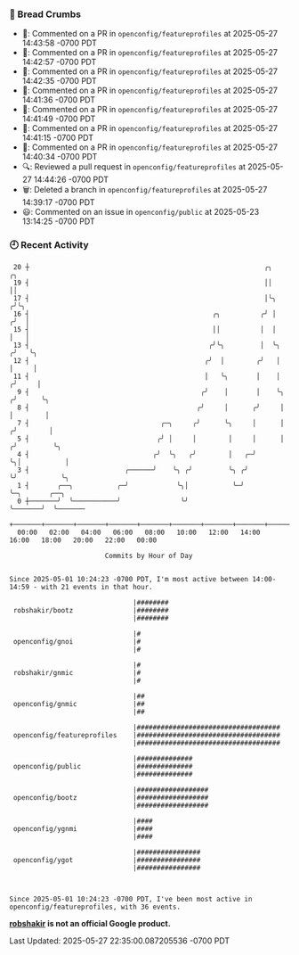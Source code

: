 ### 🍞 Bread Crumbs

 * 💬: Commented on a PR in  `openconfig/featureprofiles` at 2025-05-27 14:43:58 -0700 PDT
 * 💬: Commented on a PR in  `openconfig/featureprofiles` at 2025-05-27 14:42:57 -0700 PDT
 * 💬: Commented on a PR in  `openconfig/featureprofiles` at 2025-05-27 14:42:35 -0700 PDT
 * 💬: Commented on a PR in  `openconfig/featureprofiles` at 2025-05-27 14:41:36 -0700 PDT
 * 💬: Commented on a PR in  `openconfig/featureprofiles` at 2025-05-27 14:41:49 -0700 PDT
 * 💬: Commented on a PR in  `openconfig/featureprofiles` at 2025-05-27 14:41:15 -0700 PDT
 * 💬: Commented on a PR in  `openconfig/featureprofiles` at 2025-05-27 14:40:34 -0700 PDT
 * 🔍: Reviewed a pull request in  `openconfig/featureprofiles` at 2025-05-27 14:44:26 -0700 PDT
 * 🗑: Deleted a branch in `openconfig/featureprofiles` at 2025-05-27 14:39:17 -0700 PDT
 * 😃: Commented on an issue in `openconfig/public` at 2025-05-23 13:14:25 -0700 PDT

### 🕘 Recent Activity
```
 20 ┼                                                           ╭╮           ╭╮
 19 ┤                                                           ││           ││
 17 ┤                                                           │╰╮         ╭╯╰╮
 16 ┤                                              ╭╮          ╭╯ │        ╭╯  │
 15 ┤                                              ││          │  │        │   │
 13 ┤                                             ╭╯╰╮         │  ╰╮      ╭╯   ╰╮
 12 ┤                                            ╭╯  │        ╭╯   │      │     │
 11 ┤                                            │   ╰╮       │    │     ╭╯     │
  9 ┤                                           ╭╯    │       │    ╰╮   ╭╯      ╰╮
  8 ┤                                          ╭╯     │      ╭╯     │   │        │
  7 ┤                                 ╭─╮     ╭╯      ╰╮     │      │  ╭╯        │
  5 ┤                                ╭╯ │     │        │     │      │ ╭╯         ╰╮
  4 ┤                               ╭╯  ╰╮   ╭╯        │   ╭─╯      ╰╮│           │
  3 ┤                        ╭──────╯    ╰╮ ╭╯         ╰╮ ╭╯         ╰╯           ╰╮
  1 ┤       ╭──╮           ╭─╯            ╰╮│           ╰─╯                        ╰─╮       ╭──╮
  0 ┼───────╯  ╰───────────╯               ╰╯                                        ╰───────╯  ╰───────
    +───────+───────+───────+───────+───────+───────+───────+───────+───────+───────+───────+───────+────
  00:00   02:00   04:00   06:00   08:00   10:00   12:00   14:00   16:00   18:00   20:00   22:00   00:00   

						Commits by Hour of Day


Since 2025-05-01 10:24:23 -0700 PDT, I'm most active between 14:00-14:59 - with 21 events in that hour.

```



```
                               |########
 robshakir/bootz               |########
                               |########

                               |#
 openconfig/gnoi               |#
                               |#

                               |#
 robshakir/gnmic               |#
                               |#

                               |##
 openconfig/gnmic              |##
                               |##

                               |####################################
 openconfig/featureprofiles    |####################################
                               |####################################

                               |##############
 openconfig/public             |##############
                               |##############

                               |##################
 openconfig/bootz              |##################
                               |##################

                               |####
 openconfig/ygnmi              |####
                               |####

                               |################
 openconfig/ygot               |################
                               |################



Since 2025-05-01 10:24:23 -0700 PDT, I've been most active in openconfig/featureprofiles, with 36 events.

```
**[robshakir](mailto:robjs@google.com) is not an official Google product.**  


Last Updated: 2025-05-27 22:35:00.087205536 -0700 PDT
